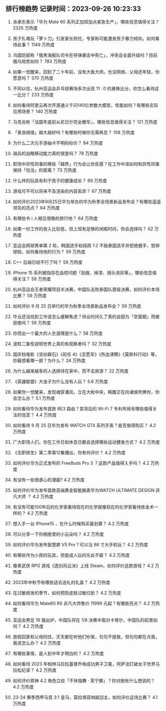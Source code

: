 
## 排行榜趋势 记录时间：2023-09-26 10:23:33
  
  1. 余承东表示「华为 Mate 60 系列正加班加点紧急生产」，哪些信息值得关注？ 2325 万热度
    
  2. 孩子扎堆玩「萝卜刀」引发家长担忧，专家称可能激发孩子暴力倾向，如何看待此事？ 1149 万热度
    
  3. 乌国防部称「俄黑海舰队司令在导弹袭击中死亡」，冲突会全面升级吗？目前俄乌局势如何？ 783 万热度
    
  4. 如果一觉醒来，回到了二十年前，没有大鱼大肉，也没网络，父母还年轻，你愿意吗？ 370 万热度
    
  5. 不同以往，杭州亚运会乒乓球赛场多次出现 11 : 0 的悬殊比分，你怎么看待这一比分？ 233 万热度
    
  6. 如何看待阿里云再次开源通义千问140亿参数大模型，性能如何？有哪些实际应用场景？ 140 万热度
    
  7. 马克龙称「法国年底前从尼日尔完全撤军」，哪些信息值得关注？ 121 万热度
    
  8. 「善良阈值」越大越好吗？有哪些时候你无需再忍？ 108 万热度
    
  9. 为什么二次元手游抽卡不明码标价？ 84 万热度
    
  10. 骑兵的战略移动能力真的很差吗？ 78 万热度
    
  11. 职场中异性同事的哪些「越界」行为会让你反感？在工作中该如何和异性同事保持「恰当」的距离？ 73 万热度
    
  12. 什么样的玩具有利于孩子的健康成长？ 69 万热度
    
  13. 游戏可不可以将来不及渲染的内容丢弃？ 67 万热度
    
  14. 如何评价2023年9月25日华为举办的华为秋季全场景新品发布会？有哪些遥遥领先的亮点？ 64 万热度
    
  15. 有哪些令 i 人相见恨晚的旅行地？ 64 万热度
    
  16. 如果一份工作的收入比较低，但上班有足够的闲暇时间，你会选择吗？ 62 万热度
    
  17. 亚运会网球男单第 2 轮，韩国选手权纯雨 1:2 不敌泰国选手并拒绝握手、怒摔球拍，如何看待他的行为？ 59 万热度
    
  18. C++ 后端已经不行了吗？ 59 万热度
    
  19. iPhone 15 系列被指存在品控问题「刮痕、掉漆、镜头进灰等」，哪些信息值得关注？ 59 万热度
    
  20. 杭州亚运会王者荣耀项目半决赛，中国队击败泰国队晋级决赛，如何评价本场比赛？ 59 万热度
    
  21. 如何评价 9 月 25 日举行的华为秋季全场景新品发布会？ 59 万热度
    
  22. 毕业还没找到工作该怎么缓解焦虑？待业时间久了真的会因为「空窗期」而被拒绝吗？ 59 万热度
    
  23. 你悟出一个最大的人生道理是什么？ 58 万热度
    
  24. 波粒二象性说明世界上真的有观察者吗？ 32 万热度
    
  25. 国庆档电影《坚如磐石》《前任 4》《志愿军》《热血沸腾》《莫斯科行动》等，你最想看哪一部？为什么？ 24 万热度
    
  26. 为什么越来越多的人选择待在家中，而不去旅游？ 22 万热度
    
  27. 《英雄联盟》大虫子为什么没有人玩？ 5.6 万热度
    
  28. 如果你一觉醒来，发现魂穿潘凤，立在大帐中央，韩馥正在向诸侯吹捧你，你会怎么办？ 5.1 万热度
    
  29. 如何看待华为发布首款 BE3 路由？其背后的 Wi-Fi 7 专利布局有哪些值得关注的信息？ 4.4 万热度
    
  30. 如何看待 9 月 25 日华为发布 WATCH GT4 系列手表？是否值得购买？ 4.2 万热度
    
  31. 广大职场人们，你在工作日和休息日都会选择哪些运动健身方式？ 4.2 万热度
    
  32. 《无职转生》第二季第12集播出，你有何评价？ 4.2 万热度
    
  33. 如何评价华为正式发布的 FreeBuds Pro 3 ？这款产品值得入手吗？ 4.2 万热度
    
  34. 有没有一些很虐心的漫画? 4.2 万热度
    
  35. 如何评价华为发布首款高端黄金智能腕表华为WATCH ULTIMATE DESIGN 非凡大师 ？ 4.2 万热度
    
  36. 有没有可能100年后的化学家看待现在的化学就像现在的化学家看待炼金术一样的？ 4.2 万热度
    
  37. 想入手一台 iPhone15 ，在什么时候购买最划算？ 4.2 万热度
    
  38. 可以分享一下你相册里的小云朵吗？ 4.2 万热度
    
  39. 如何评价华为发布智慧屏 V5 Pro？可以当 98 寸大手机玩？ 4.2 万热度
    
  40. 有哪些作为小孩的玩具，但是成人玩的乐此不疲？ 4.2 万热度
    
  41. 像素武侠 RPG 游戏《逸剑风云决》上线 Steam，如何评价这款游戏？ 4.2 万热度
    
  42. 2023年中秋节有哪些适合送礼的礼盒？ 4.2 万热度
    
  43. 在过敏频发的季节，如何预防皮肤过敏烂脸？ 4.2 万热度
    
  44. 如何看待华为 Mate60 RS 非凡大师售价 11999 元起？有哪些亮点？ 4.2 万热度
    
  45. 亚运会男足 16 强出炉，中国队将在 1/8 决赛中面对卡塔尔，中国队的前景如何？ 4.2 万热度
    
  46. 放假回家和父母同住，天天都在听他们吵架，句句不提我，但句句都在点我，我该怎么办？ 4.2 万热度
    
  47. 有哪些事情，是人到中年才明白的？ 4.2 万热度
    
  48. 如何看待 2023 年柏林马拉松基普乔格成功男子卫冕，阿萨法打破女子世界马拉松纪录？ 4.2 万热度
    
  49. 如何评价原神 4.2 角色立绘「不休独舞 · 芙宁娜」？你对她有什么想说的？ 4.2 万热度
    
  50. 23-24 赛季西甲马竞 3:1 皇马，莫拉塔双响弑旧主，如何评价这场比赛？ 4.1 万热度
    